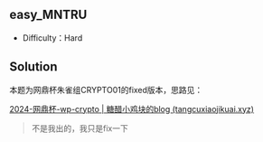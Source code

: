 ## easy_MNTRU

+ Difficulty：Hard

## Solution

本题为网鼎杯朱雀组CRYPTO01的fixed版本，思路见：

[2024-网鼎杯-wp-crypto | 糖醋小鸡块的blog (tangcuxiaojikuai.xyz)](https://tangcuxiaojikuai.xyz/post/76af431b.html#more)

> 不是我出的，我只是fix一下